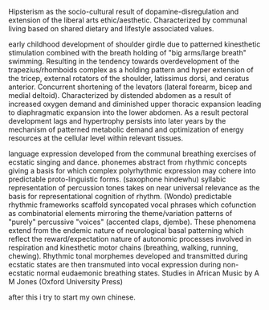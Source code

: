 Hipsterism as the socio-cultural result of dopamine-disregulation and extension of the liberal arts ethic/aesthetic. 
Characterized by communal living based on shared dietary and lifestyle associated values. 

early childhood development of shoulder girdle due to patterned kinesthetic stimulation combined with the breath holding of "big arms/large breath" swimming. 
Resulting in the tendency towards overdevelopment of the trapezius/rhomboids complex as a holding pattern and hyper extension of the tricep, external rotators of the shoulder, latissimus dorsi, and ceratus anterior. 
Concurrent shortening of the levators (lateral forearm, bicep and medial deltoid). 
Characterized by distended abdomen as a result of increased oxygen demand and diminished upper thoracic expansion leading to diaphragmatic expansion into the lower abdomen. 
As a result pectoral development lags and hypertrophy persists into later years by the mechanism of patterned metabolic demand and optimization of energy resources at the cellular level within relevant tissues. 

language expression developed from the communal breathing exercises of ecstatic singing and dance. 
phonemes abstract from rhythmic concepts giving a basis for which complex polyrhythmic expression may cohere into predictable proto-linguistic forms. (saxophone hindewhu) 
syllabic representation of percussion tones takes on near universal relevance as the basis for representational cognition of rhythm. (Wondo) 
predictable rhythmic frameworks scaffold syncopated vocal phrases which cofunction as combinatorial elements mirroring the theme/variation patterns of "purely" percussive "voices" (accented claps, djembe). 
These phenomena extend from the endemic nature of neurological basal patterning which reflect the reward/expectation nature of autonomic processes involved in respiration and kinesthetic motor chains (breathing, walking, running, chewing). 
Rhythmic tonal morphemes developed and transmitted during ecstatic states are then transmuted into vocal expression during non-ecstatic normal eudaemonic breathing states. 
Studies in African Music by A M Jones (Oxford University Press)

after this i try to start my own chinese.
